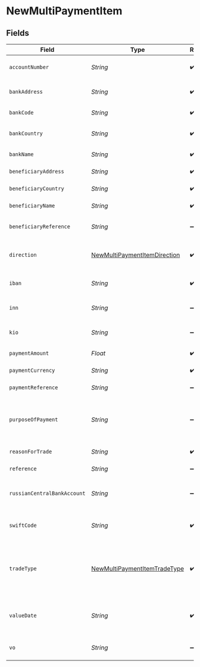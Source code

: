 # NewMultiPaymentItem


## Fields

| Field                                                                               | Type                                                                                | Required                                                                            | Description                                                                         |
| ----------------------------------------------------------------------------------- | ----------------------------------------------------------------------------------- | ----------------------------------------------------------------------------------- | ----------------------------------------------------------------------------------- |
| `accountNumber`                                                                     | *String*                                                                            | :heavy_check_mark:                                                                  | Destination account number                                                          |
| `bankAddress`                                                                       | *String*                                                                            | :heavy_check_mark:                                                                  | Destination bank address                                                            |
| `bankCode`                                                                          | *String*                                                                            | :heavy_check_mark:                                                                  | Destination bank code                                                               |
| `bankCountry`                                                                       | *String*                                                                            | :heavy_check_mark:                                                                  | Destination bank country                                                            |
| `bankName`                                                                          | *String*                                                                            | :heavy_check_mark:                                                                  | Destination bank name                                                               |
| `beneficiaryAddress`                                                                | *String*                                                                            | :heavy_check_mark:                                                                  | Address of beneficiary                                                              |
| `beneficiaryCountry`                                                                | *String*                                                                            | :heavy_check_mark:                                                                  | Country of beneficiary                                                              |
| `beneficiaryName`                                                                   | *String*                                                                            | :heavy_check_mark:                                                                  | Name of beneficiary                                                                 |
| `beneficiaryReference`                                                              | *String*                                                                            | :heavy_minus_sign:                                                                  | Reference of beneficiary                                                            |
| `direction`                                                                         | [NewMultiPaymentItemDirection](../../models/shared/NewMultiPaymentItemDirection.md) | :heavy_check_mark:                                                                  | Type of payment, 'buy' or 'sell'                                                    |
| `iban`                                                                              | *String*                                                                            | :heavy_check_mark:                                                                  | IBAN of the destination account                                                     |
| `inn`                                                                               | *String*                                                                            | :heavy_minus_sign:                                                                  | The INN of the bank account                                                         |
| `kio`                                                                               | *String*                                                                            | :heavy_minus_sign:                                                                  | The KIO of the bank account                                                         |
| `paymentAmount`                                                                     | *Float*                                                                             | :heavy_check_mark:                                                                  | Amount to be paid                                                                   |
| `paymentCurrency`                                                                   | *String*                                                                            | :heavy_check_mark:                                                                  | Destination currency                                                                |
| `paymentReference`                                                                  | *String*                                                                            | :heavy_minus_sign:                                                                  | Reference of payment                                                                |
| `purposeOfPayment`                                                                  | *String*                                                                            | :heavy_minus_sign:                                                                  | Text describing the purpose of the payment                                          |
| `reasonForTrade`                                                                    | *String*                                                                            | :heavy_check_mark:                                                                  | Reason for trade                                                                    |
| `reference`                                                                         | *String*                                                                            | :heavy_minus_sign:                                                                  | Payment reference                                                                   |
| `russianCentralBankAccount`                                                         | *String*                                                                            | :heavy_minus_sign:                                                                  | Russian central bank account                                                        |
| `swiftCode`                                                                         | *String*                                                                            | :heavy_check_mark:                                                                  | SWIFT code of destination bank                                                      |
| `tradeType`                                                                         | [NewMultiPaymentItemTradeType](../../models/shared/NewMultiPaymentItemTradeType.md) | :heavy_check_mark:                                                                  | Type of trade. 'spot' is the only supported value at the moment                     |
| `valueDate`                                                                         | *String*                                                                            | :heavy_check_mark:                                                                  | Date when the transaction will be performed                                         |
| `vo`                                                                                | *String*                                                                            | :heavy_minus_sign:                                                                  | The VO of the bank account                                                          |